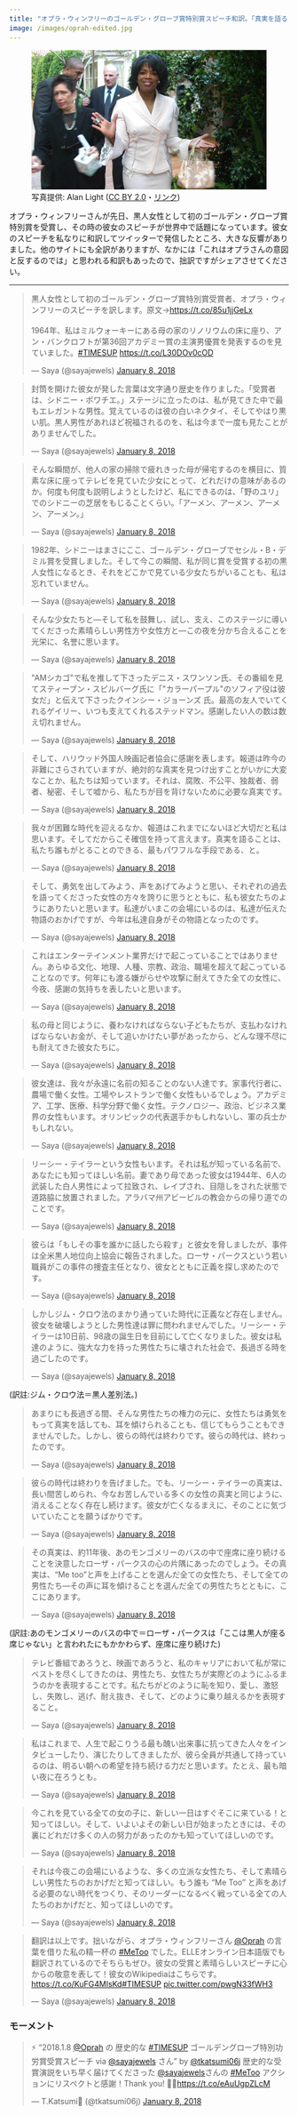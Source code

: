 ```yaml
---
title: "オプラ・ウィンフリーのゴールデン・グローブ賞特別賞スピーチ和訳。「真実を語ることは、私たち誰もがとることのできる、最もパワフルな手段である」"
image: /images/oprah-edited.jpg
---
```


<figure>
    <img src="/images/oprah-edited.jpg" />
    <figcaption>
      写真提供: Alan Light (<a href="http://creativecommons.org/licenses/by/2.0" title="Creative Commons Attribution 2.0">CC BY 2.0</a>・<a href="https://commons.wikimedia.org/w/index.php?curid=22858461">リンク</a>)
    </figcaption>
</figure>

オプラ・ウィンフリーさんが先日、黒人女性として初のゴールデン・グローブ賞特別賞を受賞し、その時の彼女のスピーチが世界中で話題になっています。彼女のスピーチを私なりに和訳してツイッターで発信したところ、大きな反響がありました。他のサイトにも全訳がありますが、なかには「これはオプラさんの意図と反するのでは」と思われる和訳もあったので、拙訳ですがシェアさせてください。

---

<blockquote class="twitter-tweet" data-lang="en" data-conversation="none"><p lang="ja" dir="ltr">黒人女性として初のゴールデン・グローブ賞特別賞受賞者、オプラ・ウィンフリーのスピーチを訳します。原文→<a href="https://t.co/85u1jjGeLx">https://t.co/85u1jjGeLx</a><br><br>1964年、私はミルウォーキーにある母の家のリノリウムの床に座り、アン・バンクロフトが第36回アカデミー賞の主演男優賞を発表するのを見ていました。<a href="https://twitter.com/hashtag/TIMESUP?src=hash&amp;ref_src=twsrc%5Etfw">#TIMESUP</a> <a href="https://t.co/L30DOv0cOD">https://t.co/L30DOv0cOD</a></p>&mdash; Saya (@sayajewels) <a href="https://twitter.com/sayajewels/status/950322922542911488?ref_src=twsrc%5Etfw">January 8, 2018</a></blockquote>

<blockquote class="twitter-tweet" data-lang="en" data-conversation="none"><p lang="ja" dir="ltr">封筒を開けた彼女が発した言葉は文字通り歴史を作りました。「受賞者は、シドニー・ポワチエ。」ステージに立ったのは、私が見てきた中で最もエレガントな男性。覚えているのは彼の白いネクタイ、そしてやはり黒い肌。黒人男性があれほど祝福されるのを、私は今まで一度も見たことがありませんでした。</p>&mdash; Saya (@sayajewels) <a href="https://twitter.com/sayajewels/status/950328402422059008?ref_src=twsrc%5Etfw">January 8, 2018</a></blockquote>

<blockquote class="twitter-tweet" data-lang="en" data-conversation="none"><p lang="ja" dir="ltr">そんな瞬間が、他人の家の掃除で疲れきった母が帰宅するのを横目に、質素な床に座ってテレビを見ていた少女にとって、どれだけの意味があるのか。何度も何度も説明しようとしたけど、私にできるのは、「野のユリ」でのシドニーの芝居をもじることくらい。「アーメン、アーメン、アーメン、アーメン。」</p>&mdash; Saya (@sayajewels) <a href="https://twitter.com/sayajewels/status/950332875781554177?ref_src=twsrc%5Etfw">January 8, 2018</a></blockquote>

<blockquote class="twitter-tweet" data-lang="en" data-conversation="none"><p lang="ja" dir="ltr">1982年、シドニーはまさにここ、ゴールデン・グローブでセシル・B・デミル賞を受賞しました。そして今この瞬間、私が同じ賞を受賞する初の黒人女性になるとき、それをどこかで見ている少女たちがいることも、私は忘れていません。</p>&mdash; Saya (@sayajewels) <a href="https://twitter.com/sayajewels/status/950335163665334279?ref_src=twsrc%5Etfw">January 8, 2018</a></blockquote>

<blockquote class="twitter-tweet" data-lang="en" data-conversation="none"><p lang="ja" dir="ltr">そんな少女たちと—そして私を鼓舞し、試し、支え、このステージに導いてくださった素晴らしい男性方や女性方と—この夜を分かち合えることを光栄に、名誉に思います。</p>&mdash; Saya (@sayajewels) <a href="https://twitter.com/sayajewels/status/950340015539724289?ref_src=twsrc%5Etfw">January 8, 2018</a></blockquote>

<blockquote class="twitter-tweet" data-lang="en" data-conversation="none"><p lang="ja" dir="ltr">&quot;AMシカゴ&quot;で私を推して下さったデニス・スワンソン氏、その番組を見てスティーブン・スピルバーグ氏に「&quot;カラーパープル&quot;のソフィア役は彼女だ」と伝えて下さったクインシー・ジョーンズ 氏。最高の友人でいてくれるゲイリー、いつも支えてくれるステッドマン。感謝したい人の数は数え切れません。</p>&mdash; Saya (@sayajewels) <a href="https://twitter.com/sayajewels/status/950340639400472577?ref_src=twsrc%5Etfw">January 8, 2018</a></blockquote>

<blockquote class="twitter-tweet" data-lang="en" data-conversation="none"><p lang="ja" dir="ltr">そして、ハリウッド外国人映画記者協会に感謝を表します。報道は昨今の非難にさらされていますが、絶対的な真実を見つけ出すことがいかに大変なことか、私たちは知っています。それは、腐敗、不公平、独裁者、弱者、秘密、そして嘘から、私たちが目を背けないために必要な真実です。</p>&mdash; Saya (@sayajewels) <a href="https://twitter.com/sayajewels/status/950343881417048065?ref_src=twsrc%5Etfw">January 8, 2018</a></blockquote>

<blockquote class="twitter-tweet" data-lang="en" data-conversation="none"><p lang="ja" dir="ltr">我々が困難な時代を迎えるなか、報道はこれまでにないほど大切だと私は思います。そしてだからこそ確信を持って言えます。真実を語ることは、私たち誰もがとることのできる、最もパワフルな手段である、と。</p>&mdash; Saya (@sayajewels) <a href="https://twitter.com/sayajewels/status/950348967648288769?ref_src=twsrc%5Etfw">January 8, 2018</a></blockquote>

<blockquote class="twitter-tweet" data-lang="en" data-conversation="none"><p lang="ja" dir="ltr">そして、勇気を出してみよう、声をあげてみようと思い、それぞれの過去を語ってくださった女性の方々を誇りに思うとともに、私も彼女たちのようにありたいと思います。私達がいまこの会場にいるのは、私達が伝えた物語のおかげですが、今年は私達自身がその物語となったのです。</p>&mdash; Saya (@sayajewels) <a href="https://twitter.com/sayajewels/status/950355533046820864?ref_src=twsrc%5Etfw">January 8, 2018</a></blockquote>

<blockquote class="twitter-tweet" data-lang="en" data-conversation="none"><p lang="ja" dir="ltr">これはエンターテインメント業界だけで起こっていることではありません。あらゆる文化、地理、人種、宗教、政治、職場を超えて起こっていることなのです。何年にも渡る嫌がらせや攻撃に耐えてきた全ての女性に、今夜、感謝の気持ちを表したいと思います。</p>&mdash; Saya (@sayajewels) <a href="https://twitter.com/sayajewels/status/950358297424490496?ref_src=twsrc%5Etfw">January 8, 2018</a></blockquote>

<blockquote class="twitter-tweet" data-lang="en" data-conversation="none"><p lang="ja" dir="ltr">私の母と同じように、養わなければならない子どもたちが、支払わなければならないお金が、そして追いかけたい夢があったから、どんな理不尽にも耐えてきた彼女たちに。</p>&mdash; Saya (@sayajewels) <a href="https://twitter.com/sayajewels/status/950358601255632896?ref_src=twsrc%5Etfw">January 8, 2018</a></blockquote>

<blockquote class="twitter-tweet" data-lang="en" data-conversation="none"><p lang="ja" dir="ltr">彼女達は、我々が永遠に名前の知ることのない人達です。家事代行者に、農場で働く女性。工場やレストランで働く女性もいるでしょう。アカデミア、工学、医療、科学分野で働く女性。テクノロジー、政治、ビジネス業界の女性もいます。オリンピックの代表選手かもしれないし、軍の兵士かもしれない。</p>&mdash; Saya (@sayajewels) <a href="https://twitter.com/sayajewels/status/950359745600172032?ref_src=twsrc%5Etfw">January 8, 2018</a></blockquote>

<blockquote class="twitter-tweet" data-lang="en" data-conversation="none"><p lang="ja" dir="ltr">リーシー・テイラーという女性もいます。それは私が知っている名前で、あなたにも知ってほしい名前。妻であり母であった彼女は1944年、6人の武装した白人男性によって拉致され、レイプされ、目隠しをされた状態で道路脇に放置されました。アラバマ州アビービルの教会からの帰り道でのことです。</p>&mdash; Saya (@sayajewels) <a href="https://twitter.com/sayajewels/status/950365344182419456?ref_src=twsrc%5Etfw">January 8, 2018</a></blockquote>

<blockquote class="twitter-tweet" data-lang="en" data-conversation="none"><p lang="ja" dir="ltr">彼らは「もしその事を誰かに話したら殺す」と彼女を脅しましたが、事件は全米黒人地位向上協会に報告されました。ローサ・パークスという若い職員がこの事件の捜査主任となり、彼女とともに正義を探し求めたのです。</p>&mdash; Saya (@sayajewels) <a href="https://twitter.com/sayajewels/status/950365450273107968?ref_src=twsrc%5Etfw">January 8, 2018</a></blockquote>

<blockquote class="twitter-tweet" data-lang="en" data-conversation="none"><p lang="ja" dir="ltr">しかしジム・クロウ法のまかり通っていた時代に正義など存在しません。彼女を破壊しようとした男性達は罪に問われませんでした。リーシー・テイラーは10日前、98歳の誕生日を目前にして亡くなりました。彼女は私達のように、強大な力を持った男性たちに壊された社会で、長過ぎる時を過ごしたのです。</p>&mdash; Saya (@sayajewels) <a href="https://twitter.com/sayajewels/status/950369046624485378?ref_src=twsrc%5Etfw">January 8, 2018</a></blockquote>

(訳註:ジム・クロウ法＝黒人差別法。)

<blockquote class="twitter-tweet" data-lang="en" data-conversation="none"><p lang="ja" dir="ltr">あまりにも長過ぎる間、そんな男性たちの権力の元に、女性たちは勇気をもって真実を話しても、耳を傾けられることも、信じてもらうこともできませんでした。しかし、彼らの時代は終わりです。彼らの時代は、終わったのです。</p>&mdash; Saya (@sayajewels) <a href="https://twitter.com/sayajewels/status/950369204821049355?ref_src=twsrc%5Etfw">January 8, 2018</a></blockquote>

<blockquote class="twitter-tweet" data-lang="en" data-conversation="none"><p lang="ja" dir="ltr">彼らの時代は終わりを告げました。でも、リーシー・テイラーの真実は、長い間苦しめられ、今なお苦しんでいる多くの女性の真実と同じように、消えることなく存在し続けます。彼女が亡くなるまえに、そのことに気づいていたことを願うばかりです。</p>&mdash; Saya (@sayajewels) <a href="https://twitter.com/sayajewels/status/950373089275125761?ref_src=twsrc%5Etfw">January 8, 2018</a></blockquote>

<blockquote class="twitter-tweet" data-lang="en" data-conversation="none"><p lang="ja" dir="ltr">その真実は、約11年後、あのモンゴメリーのバスの中で座席に座り続けることを決意したローザ・パークスの心の片隅にあったのでしょう。その真実は、“Me too”と声を上げることを選んだ全ての女性たち、そして全ての男性たち—その声に耳を傾けることを選んだ全ての男性たちとともに、ここにあります。</p>&mdash; Saya (@sayajewels) <a href="https://twitter.com/sayajewels/status/950373243730386944?ref_src=twsrc%5Etfw">January 8, 2018</a></blockquote>

(訳註:あのモンゴメリーのバスの中で＝ローザ・パークスは「ここは黒人が座る席じゃない」と言われたにもかかわらず、座席に座り続けた)

<blockquote class="twitter-tweet" data-lang="en" data-conversation="none"><p lang="ja" dir="ltr">テレビ番組であろうと、映画であろうと、私のキャリアにおいて私が常にベストを尽くしてきたのは、男性たち、女性たちが実際どのようにふるまうのかを表現することです。私たちがどのように恥を知り、愛し、激怒し、失敗し、逃げ、耐え抜き、そして、どのように乗り越えるかを表現すること。</p>&mdash; Saya (@sayajewels) <a href="https://twitter.com/sayajewels/status/950377465410592770?ref_src=twsrc%5Etfw">January 8, 2018</a></blockquote>

<blockquote class="twitter-tweet" data-lang="en" data-conversation="none"><p lang="ja" dir="ltr">私はこれまで、人生で起こりうる最も醜い出来事に抗ってきた人々をインタビューしたり、演じたりしてきましたが、彼ら全員が共通して持っているのは、明るい朝への希望を持ち続ける力だと思います。たとえ、最も暗い夜に在ろうとも。</p>&mdash; Saya (@sayajewels) <a href="https://twitter.com/sayajewels/status/950380639945019393?ref_src=twsrc%5Etfw">January 8, 2018</a></blockquote>

<blockquote class="twitter-tweet" data-lang="en" data-conversation="none"><p lang="ja" dir="ltr">今これを見ている全ての女の子に、新しい一日はすぐそこに来ている！と知ってほしい。そして、いよいよその新しい日が始まったときには、その裏にどれだけ多くの人の努力があったのかも知っていてほしいのです。</p>&mdash; Saya (@sayajewels) <a href="https://twitter.com/sayajewels/status/950383406906560513?ref_src=twsrc%5Etfw">January 8, 2018</a></blockquote>

<blockquote class="twitter-tweet" data-lang="en" data-conversation="none"><p lang="ja" dir="ltr">それは今夜この会場にいるような、多くの立派な女性たち、そして素晴らしい男性たちのおかげだと知ってほしい。もう誰も “Me Too” と声をあげる必要のない時代をつくり、そのリーダーになるべく戦っている全ての人たちのおかげだと、知ってほしいのです。</p>&mdash; Saya (@sayajewels) <a href="https://twitter.com/sayajewels/status/950383917105688576?ref_src=twsrc%5Etfw">January 8, 2018</a></blockquote>

<blockquote class="twitter-tweet" data-conversation="none" data-lang="en" data-conversation="none"><p lang="ja" dir="ltr">翻訳は以上です。拙いながら、オプラ・ウィンフリーさん <a href="https://twitter.com/Oprah?ref_src=twsrc%5Etfw">@Oprah</a> の言葉を借りた私の精一杯の <a href="https://twitter.com/hashtag/MeToo?src=hash&amp;ref_src=twsrc%5Etfw">#MeToo</a> でした。ELLEオンライン日本語版でも翻訳されているのでそちらもぜひ。彼女の受賞と素晴らしいスピーチに心からの敬意を表して！彼女のWikipediaはこちらです。<a href="https://t.co/KuFG4MlsKd">https://t.co/KuFG4MlsKd</a><a href="https://twitter.com/hashtag/TIMESUP?src=hash&amp;ref_src=twsrc%5Etfw">#TIMESUP</a> <a href="https://t.co/pwgN33fWH3">pic.twitter.com/pwgN33fWH3</a></p>&mdash; Saya (@sayajewels) <a href="https://twitter.com/sayajewels/status/950386918272876551?ref_src=twsrc%5Etfw">January 8, 2018</a></blockquote>

### モーメント

<blockquote class="twitter-tweet" data-lang="en" data-conversation="none"><p lang="ja" dir="ltr">⚡️ “2018.1.8 <a href="https://twitter.com/Oprah?ref_src=twsrc%5Etfw">@Oprah</a> の 歴史的な <a href="https://twitter.com/hashtag/TIMESUP?src=hash&amp;ref_src=twsrc%5Etfw">#TIMESUP</a> ゴールデングローブ特別功労賞受賞スピーチ via <a href="https://twitter.com/sayajewels?ref_src=twsrc%5Etfw">@sayajewels</a> さん” by <a href="https://twitter.com/tkatsumi06j?ref_src=twsrc%5Etfw">@tkatsumi06j</a> 歴史的な受賞演説をいち早く届けてくださった <a href="https://twitter.com/sayajewels?ref_src=twsrc%5Etfw">@sayajewels</a>さんの <a href="https://twitter.com/hashtag/MeToo?src=hash&amp;ref_src=twsrc%5Etfw">#MeToo</a> アクションにリスペクトと感謝！Thank you! ✌🏼<a href="https://t.co/eAuUgpZLcM">https://t.co/eAuUgpZLcM</a></p>&mdash; T.Katsumi🎸 (@tkatsumi06j) <a href="https://twitter.com/tkatsumi06j/status/950399162901655553?ref_src=twsrc%5Etfw">January 8, 2018</a></blockquote>
